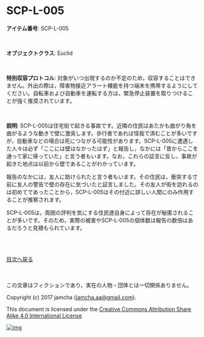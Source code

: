 

# SCP-L-005

**アイテム番号**: SCP-L-005  

<br>  

**オブジェクトクラス**: Euclid  

<br>  

**特別収容プロトコル**: 対象がいつ出現するのか不定のため，収容することはできません。外出の際は，障害物接近アラート機能を持つ端末を携帯するようにしてください。自転車および自動車を運転する方は，緊急停止装置を取りつけることが強く推奨されています。  

<br>  

**説明**: SCP-L-005は住宅街で起きる事故です。近隣の住民はあたかも曲がり角を曲がるような動きで壁に激突します。歩行者であれば怪我で済むことが多いですが，自動車などの場合は死につながる可能性があります。SCP-L-005に遭遇した人々は必ず「ここには壁はなかったはず」と報告し，なかには「昔からここを通って家に帰っていた」と言う者もいます。なお，これらの証言に反し，事故が起きた地点は以前から壁であることがわかっています。  

報告のなかには，友人に助けられたと言う者もいます。その住民は，衝突する寸前に友人の警告で壁の存在に気づいたと証言しました。その友人が街を訪れるのは初めてであったことから，SCP-L-005はその付近に詳しい人間にのみ作用することが推察されます。  

SCP-L-005は，周囲の評判を気にする住民達自身によって存在が秘匿されることが多いです。そのため，実際の被害やSCP-L-005の個体数は報告の数倍はあるだろうと見積もられています。  

<br>  
<br>  

[目次へ戻る](https://github.com/jamcha-aa/SCP/blob/master/README.md)  

<br>  
<br>  
この文章はフィクションであり，実在の人物・団体とは一切関係ありません。  

Copyright (c) 2017 jamcha (jamcha.aa@gmail.com).  

This document is licensed under the [Creative Commons Attribution Share Alike 4.0 International License](http://creativecommons.org/licenses/by-sa/4.0/deed)  

[![img](http://i.creativecommons.org/l/by-sa/3.0/80x15.png)](http://creativecommons.org/licenses/by-sa/4.0/deed)  

